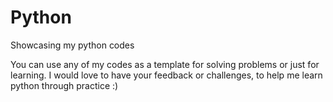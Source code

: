 # Python
Showcasing my python codes

You can use any of my codes as a template for solving problems or just for learning.
I would love to have your feedback or challenges, to help me learn python through practice :)
